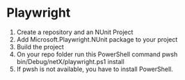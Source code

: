 # Playwright

1. Create a repository and an NUnit Project
2. Add Microsoft.Playwright.NUnit package to your project
3. Build the project
4. On your repo folder run this PowerShell command pwsh bin/Debug/netX/playwright.ps1 install
5. If pwsh is not available, you have to install PowerShell.
